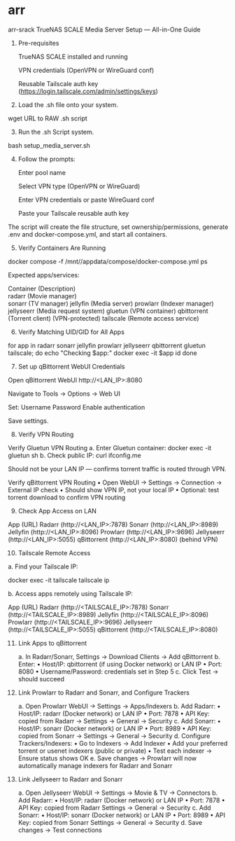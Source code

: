 # arr
arr-srack
TrueNAS SCALE Media Server Setup — All-in-One Guide

1. Pre-requisites

   TrueNAS SCALE installed and running

   VPN credentials (OpenVPN or WireGuard conf)

   Reusable Tailscale auth key (https://login.tailscale.com/admin/settings/keys)

2. Load the .sh file onto your system.

wget URL to RAW .sh script

3. Run the .sh Script
system.

bash setup_media_server.sh

4. Follow the prompts:

   Enter pool name

   Select VPN type (OpenVPN or WireGuard)

   Enter VPN credentials or paste WireGuard conf

   Paste your Tailscale reusable auth key

The script will create the file structure, set ownership/permissions, generate .env and docker-compose.yml, and start all containers.

5. Verify Containers Are Running

docker compose -f /mnt/<POOL>/appdata/compose/docker-compose.yml ps

Expected apps/services:

Container (Description)
<br />radarr (Movie manager)
<br />sonarr (TV manager)
jellyfin (Media server)
prowlarr (Indexer manager)
jellyseerr (Media request system)
gluetun (VPN container)
qbittorrent (Torrent client) (VPN-protected)
tailscale (Remote access service)

6. Verify Matching UID/GID for All Apps

for app in radarr sonarr jellyfin prowlarr jellyseerr qbittorrent gluetun tailscale; do
  echo "Checking $app:"
  docker exec -it $app id
done

7. Set up qBittorrent WebUI Credentials

Open qBittorrent WebUI http://<LAN_IP>:8080

Navigate to Tools → Options → Web UI

Set:
Username
Password
Enable authentication

Save settings.

8. Verify VPN Routing

Verify Gluetun VPN Routing
a.	Enter Gluetun container:
docker exec -it gluetun sh
b.	Check public IP:
curl ifconfig.me

Should not be your LAN IP — confirms torrent traffic is routed through VPN.

Verify qBittorrent VPN Routing
	•	Open WebUI → Settings → Connection → External IP check
	•	Should show VPN IP, not your local IP
	•	Optional: test torrent download to confirm VPN routing

9. Check App Access on LAN

App (URL)
Radarr (http://<LAN_IP>:7878)
Sonarr (http://<LAN_IP>:8989)
Jellyfin (http://<LAN_IP>:8096)
Prowlarr (http://<LAN_IP>:9696)
Jellyseerr (http://<LAN_IP>:5055)
qBittorrent (http://<LAN_IP>:8080) (behind VPN)

10. Tailscale Remote Access

a. Find your Tailscale IP:

docker exec -it tailscale tailscale ip

b. Access apps remotely using Tailscale IP:

App (URL)
Radarr (http://<TAILSCALE_IP>:7878)
Sonarr (http://<TAILSCALE_IP>:8989)
Jellyfin (http://<TAILSCALE_IP>:8096)
Prowlarr (http://<TAILSCALE_IP>:9696)
Jellyseerr (http://<TAILSCALE_IP>:5055)
qBittorrent (http://<TAILSCALE_IP>:8080)

11. Link Apps to qBittorrent

	a.	In Radarr/Sonarr, Settings → Download Clients → Add qBittorrent
	b.	Enter:
	•	Host/IP: qbittorrent (if using Docker network) or LAN IP
	•	Port: 8080
	•	Username/Password: credentials set in Step 5
	c.	Click Test → should succeed

12. Link Prowlarr to Radarr and Sonarr, and Configure Trackers

	a.	Open Prowlarr WebUI → Settings → Apps/Indexers
	b.	Add Radarr:
	•	Host/IP: radarr (Docker network) or LAN IP
	•	Port: 7878
	•	API Key: copied from Radarr → Settings → General → Security
	c.	Add Sonarr:
	•	Host/IP: sonarr (Docker network) or LAN IP
	•	Port: 8989
	•	API Key: copied from Sonarr → Settings → General → Security
	d.	Configure Trackers/Indexers:
	•	Go to Indexers → Add Indexer
	•	Add your preferred torrent or usenet indexers (public or private)
	•	Test each indexer → Ensure status shows OK
	e.	Save changes → Prowlarr will now automatically manage indexers for Radarr and Sonarr

13. Link Jellyseerr to Radarr and Sonarr

	a.	Open Jellyseerr WebUI → Settings → Movie & TV → Connectors
	b.	Add Radarr:
	•	Host/IP: radarr (Docker network) or LAN IP
	•	Port: 7878
	•	API Key: copied from Radarr Settings → General → Security
	c.	Add Sonarr:
	•	Host/IP: sonarr (Docker network) or LAN IP
	•	Port: 8989
	•	API Key: copied from Sonarr Settings → General → Security
	d.	Save changes → Test connections

